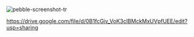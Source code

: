 ![pebble-screenshot-tr](dogancankilment.github.com/watchface-tr/tree/master/resources/images/pebble-screenshot-tr.png)

https://drive.google.com/file/d/0B1fcGiv_VoK3clBMckMxUVpfUEE/edit?usp=sharing